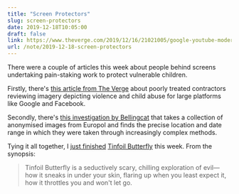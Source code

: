 ```yaml
---
title: "Screen Protectors"
slug: screen-protectors
date: 2019-12-18T10:05:00
draft: false
link: https://www.theverge.com/2019/12/16/21021005/google-youtube-moderators-ptsd-accenture-violent-disturbing-content-interviews-video
url: /note/2019-12-18-screen-protectors
---
```


There were a couple of articles this week about people behind screens undertaking pain-staking work to protect vulnerable children.

Firstly, there's [this article from The Verge](https://www.theverge.com/2019/12/16/21021005/google-youtube-moderators-ptsd-accenture-violent-disturbing-content-interviews-video) about poorly treated contractors reviewing imagery depicting violence and child abuse for large platforms like Google and Facebook.

Secondly, there's [this investigation by Bellingcat](https://www.bellingcat.com/news/2019/12/17/two-europol-stopchildabuse-images-geolocated-part-ii-cambodia/) that takes a collection of anonymised images from Europol and finds the precise location and date range in which they were taken through increasingly complex methods.

Tying it all together, I [just finished](https://www.goodreads.com/user/show/54047855-jack-reid) [Tinfoil Butterfly](https://us.macmillan.com/books/9780374538309) this week. From the synopsis:

> Tinfoil Butterfly is a seductively scary, chilling exploration of evil—how it sneaks in under your skin, flaring up when you least expect it, how it throttles you and won't let go.

